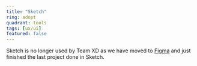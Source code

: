 ```yaml
---
title: "Sketch"
ring: adopt
quadrant: tools
tags: [ux/ui]
featured: false
---
```


Sketch is no longer used by Team XD as we have moved to [Figma](/tools/figma.html) and just finished the last project done in Sketch.
